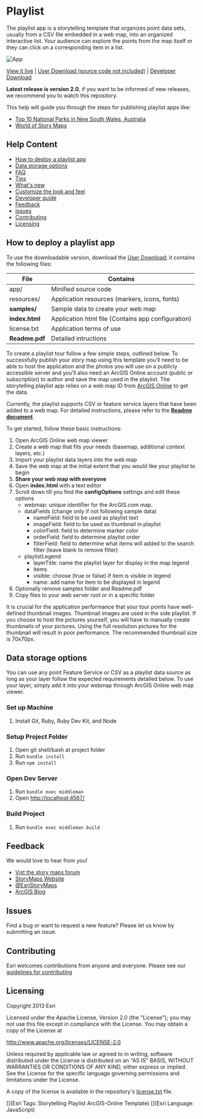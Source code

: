 Playlist
========

The playlist app is a storytelling template that organizes point data sets, usually from a CSV file embedded in a web map, into an organized interactive list. Your audience can explore the points from the map itself or they can click on a corresponding item in a list.

![App](https://raw.github.com/ssyliva/playlist/master/playlist-screenshot.png)

[View it live](http://ssylvia.github.io/playlist/deploy/) |
[User Download (source code not included)](https://github.com/Esri/map-tour-storytelling-template-js/raw/master/Storytelling-MapTour-2.1.1.zip) |
[Developer Download](https://github.com/Esri/map-tour-storytelling-template-js/archive/master.zip)

**Latest release is version 2.0**, if you want to be informed of new releases, we recommend you to watch this repository.

This help will guide you through the steps for publishing playlist apps like:
- [Top 10 National Parks in New South Wales, Australia](http://downloads.esri.com/agol/pub/nsw10/index.html)
- [World of Story Maps](http://storymaps.esri.com/stories/2013/storylocator/)

## Help Content
- [How to deploy a playlist app](#how-to-deploy-a-playlist-app)
- [Data storage options](#data-storage-options)
- [FAQ](#faq)
- [Tips](#tips)
- [What's new](#whats-new)
- [Customize the look and feel](#customize-the-look-and-feel)
- [Developer guide](#developer-guide)
- [Feedback](#feedback)
- [Issues](#issues)
- [Contributing](#contributing)
- [Licensing](#licensing)

## How to deploy a playlist app

To use the downloadable version, download the [User Download](https://github.com/Esri/map-tour-storytelling-template-js/raw/master/Storytelling-MapTour-2.1.1.zip); it contains the following files:

| File					| Contains												|
| --------------------- | ----------------------------------------------------- |
| app/					| Minified source code									|
| resources/			| Application resources (markers, icons, fonts)			|
| **samples/**			| Sample data to create your web map					|
| **index.html**		| Application html file (Contains app configuration)	|
| license.txt			| Application terms of use								|
| **Readme.pdf**		| Detailed intructions									|

To create a playlist tour follow a few simple steps, outlined below. To successfully publish your story map using this template you’ll need to be able to host the application and the photos you will use on a publicly accessible server and you’ll also need an ArcGIS Online account (public or subscription) to author and save the map used in the playlist. The storytelling playlist app relies on a web map ID from [ArcGIS Online](http://www.arcgis.com/) to get the data.

Currently, the playlist supports CSV or feature service layers that have been added to a web map. For detailed instructions, please refer to the **[Readme document](https://github.com/ssyliva/playlist/raw/master/Readme.pdf)**.

To get started, follow these basic instructions:
1. Open ArcGIS Online web map viewer
2. Create a web map that fits your needs (basemap, additional context layers, etc.)
3. Import your playlist data layers into the web map
4. Save the web map at the initial extent that you would like your playlist to begin
5. **Share your web map with everyone**
6. Open **index.html** with a text editor
7. Scroll down till you find the **configOptions** settings and edit these options
	- webmap: unique identifier for the ArcGIS.com map.
	- dataFields (change only if not following sample data)
		- nameField: field to be used as playlist text
		- imageField: field to be used as thumbnail in playlist
		- colorField: field to determine marker color
		- orderField: field to determine playlist order
		- filterField: field to determine what items will added to the search filter (leave blank to remove filter)
	- playlistLegend
		- layerTitle: name the playlist layer for display in the map legend
		- items
		- visible: choose (true or false) if item is visible in legend
		- name: add name for item to be displayed in legend
8. Optionally remove samples folder and Readme.pdf
9. Copy files to your web server root or in a specific folder

It is crucial for the application performance that your tour points have well-defined thumbnail images. Thumbnail images are used in the side playlist. If you choose to host the pictures yourself, you will have to manually create thumbnails of your pictures. Using the full resolution pictures for the thumbnail will result in poor performance. The recommended thumbnail size is 70x70px.

## Data storage options

You can use any point Feature Service or CSV as a playlist data source as long as your layer follow the expected requirements detailed below. To use your layer, simply add it into your webmap through ArcGIS Online web map viewer.

### Set up Machine

1. Install Git, Ruby, Ruby Dev Kit, and Node


### Setup Project Folder

1. Open git shell/bash at project folder
2. Run `bundle install`
3. Run `npm install`


### Open Dev Server

1. Run `bundle exec middleman`
2. Open [http://localhost:4567/](http://localhost:4567/)


### Build Project

1. Run `bundle exec middleman build`

## Feedback

We would love to hear from you!
- [Vist the story maps forum](http://forums.arcgis.com/forums/264-Story-Maps)
- [StoryMaps Website](http://storymaps.esri.com/home/)
- [@EsriStoryMaps](http://twitter.com/EsriStoryMaps)
- [ArcGIS Blog](http://blogs.esri.com/esri/arcgis/)

## Issues

Find a bug or want to request a new feature? Please let us know by submitting an issue.

## Contributing

Esri welcomes contributions from anyone and everyone. Please see our [guidelines for contributing](https://github.com/esri/contributing)

## Licensing
Copyright 2013 Esri

Licensed under the Apache License, Version 2.0 (the "License");
you may not use this file except in compliance with the License.
You may obtain a copy of the License at

   http://www.apache.org/licenses/LICENSE-2.0

Unless required by applicable law or agreed to in writing, software
distributed under the License is distributed on an "AS IS" BASIS,
WITHOUT WARRANTIES OR CONDITIONS OF ANY KIND, either express or implied.
See the License for the specific language governing permissions and
limitations under the License.

A copy of the license is available in the repository's [license.txt](license.txt) file.


[](Esri Tags: Storytelling Playlist ArcGIS-Online Template)
[](Esri Language: JavaScript)